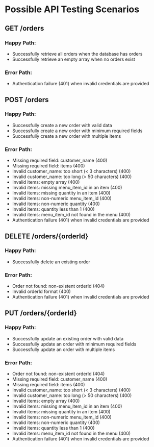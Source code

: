 # Possible API Testing Scenarios

## GET /orders

### Happy Path:
- Successfully retrieve all orders when the database has orders
- Successfully retrieve an empty array when no orders exist

### Error Path:
- Authentication failure (401) when invalid credentials are provided

## POST /orders

### Happy Path:
- Successfully create a new order with valid data
- Successfully create a new order with minimum required fields
- Successfully create a new order with multiple items

### Error Path:
- Missing required field: customer_name (400)
- Missing required field: items (400)
- Invalid customer_name: too short (< 3 characters) (400)
- Invalid customer_name: too long (> 50 characters) (400)
- Invalid items: empty array (400)
- Invalid items: missing menu_item_id in an item (400)
- Invalid items: missing quantity in an item (400)
- Invalid items: non-numeric menu_item_id (400)
- Invalid items: non-numeric quantity (400)
- Invalid items: quantity less than 1 (400)
- Invalid items: menu_item_id not found in the menu (400)
- Authentication failure (401) when invalid credentials are provided

## DELETE /orders/{orderId}

### Happy Path:
- Successfully delete an existing order

### Error Path:
- Order not found: non-existent orderId (404)
- Invalid orderId format (400)
- Authentication failure (401) when invalid credentials are provided

## PUT /orders/{orderId}

### Happy Path:
- Successfully update an existing order with valid data
- Successfully update an order with minimum required fields
- Successfully update an order with multiple items

### Error Path:
- Order not found: non-existent orderId (404)
- Missing required field: customer_name (400)
- Missing required field: items (400)
- Invalid customer_name: too short (< 3 characters) (400)
- Invalid customer_name: too long (> 50 characters) (400)
- Invalid items: empty array (400)
- Invalid items: missing menu_item_id in an item (400)
- Invalid items: missing quantity in an item (400)
- Invalid items: non-numeric menu_item_id (400)
- Invalid items: non-numeric quantity (400)
- Invalid items: quantity less than 1 (400)
- Invalid items: menu_item_id not found in the menu (400)
- Authentication failure (401) when invalid credentials are provided
